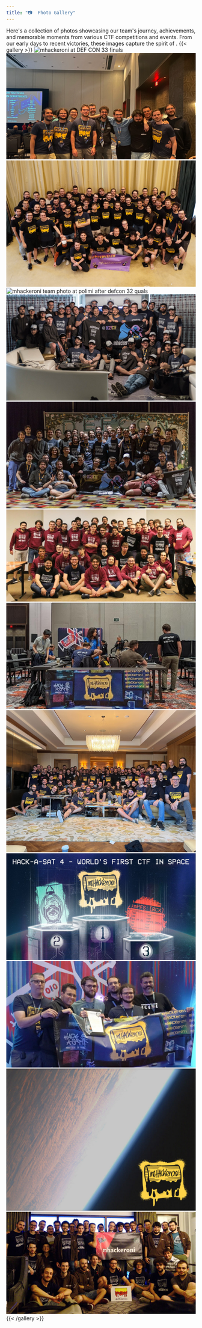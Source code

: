 ```yaml
---
title: "📷  Photo Gallery"
---
```


Here's a collection of photos showcasing our team's journey, achievements, and memorable moments from various CTF competitions and events. From our early days to recent victories, these images capture the spirit of .
{{< gallery >}}
<img src="us/defcon33-finals.jpg" class="grid-w33" alt="mhackeroni at DEF CON 33 finals" />
<img src="us/another.webp" class="grid-w33" alt="mhackeroni team members" />
<img src="us/defcon-32-finals.jpg" class="grid-w33" alt="mhackeroni at DEF CON 32 finals" />
<img src="us/defcon-32-quals.jpg" class="grid-w33" alt="mhackeroni team photo at polimi after defcon 32 quals" />
<img src="us/defcon27-finals.jpg" class="grid-w33" alt="mhackeroni team at DEF CON 27" />
<img src="us/defcon27-group.webp" class="grid-w33" alt="mhackeroni team at DEF CON 27" />
<img src="us/foto-justnerd.jpg" class="grid-w33" alt="mhackeroni team members" />
<img src="us/hack-a-sat-arena.jpg" class="grid-w33" alt="mhackeroni at Hack-A-Sat arena" />
<img src="us/mhackeroni_defcon_2023.jpeg" class="grid-w33" alt="mhackeroni at DEF CON 2023" />
<img src="us/mhackeroni_win_HAS4.jpeg" class="grid-w33" alt="mhackeroni winning Hack-A-Sat 4" />
<img src="us/mhackeroni-hack-a-sat.jpg" class="grid-w33" alt="mhackeroni team at Hack-A-Sat" />
<img src="us/satellite-shoot.jpg" class="grid-w33" alt="picture of earth from space" />
<img src="us/defcon-26.webp" class="grid-w33" alt="mhackeroni team at DEF CON 26" />
{{< /gallery >}}

